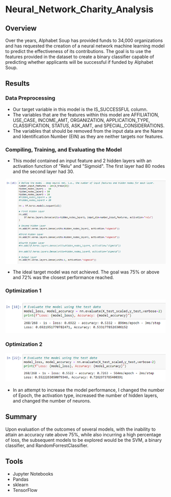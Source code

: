 # Neural_Network_Charity_Analysis

## Overview
Over the years, Alphabet Soup has provided funds to 34,000 organizations and has requested the creation of a neural network machine learning model to predict the effectiveness of its contributions. The goal is to use the features provided in the dataset to create a binary classifier capable of predicting whether applicants will be successful if funded by Alphabet Soup.

## Results

### Data Preprocessing
* Our target variable in this model is the IS_SUCCESSFUL column.
* The variables that are the features within this model are AFFILIATION, USE_CASE, INCOME_AMT, ORGANIZATION, APPLICATION_TYPE, CLASSIFICATION, STATUS, ASK_AMT, and SPECIAL_CONSIDERATIONS.
* The variables that should be removed from the input data are the Name and Identification Number (EIN) as they are neither targets nor features.

### Compiling, Training, and Evaluating the Model
* This model contained an input feature and 2 hidden layers with an activation function of "Relu" and "Sigmoid". The first layer had 80 nodes and the second layer had 30.

![plot](Resources/Deliverable1.png) 

* The ideal target model was not achieved. The goal was 75% or above and 72% was the closest performance reached.

### Optimization 1

![plot](Resources/Deliverable2.png)


### Optimization 2

![plot](Resources/Deliverable3.png)


* In an attempt to increase the model performance, I changed the number of Epoch, the activation type, increased the number of hidden layers, and changed the number of neurons.

## Summary
Upon evaluation of the outcomes of several models, with the inability to attain an accuracy rate above 75%, while also incurring a high percentage of loss, the subsequent models to be explored would be the SVM, a binary classifier, and RandomForrestClassifier.


## Tools
* Jupyter Notebooks
* Pandas
* sklearn
* TensorFlow



